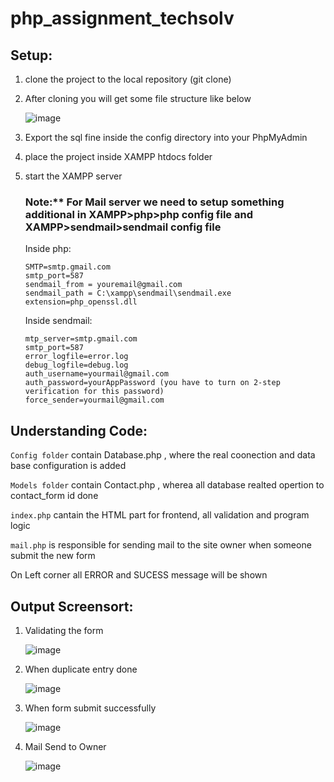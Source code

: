 # php_assignment_techsolv

## Setup:
1. clone the project to the local repository (git clone)
2. After cloning you will get some file structure like below

   ![image](https://github.com/akashtripathy/php_assignment_techsolv/assets/55340850/2e9ec9da-c9be-4ab4-9167-1aa33ee0f57c)
4. Export the sql fine inside the config directory into your PhpMyAdmin
5. place the project inside XAMPP htdocs folder
6. start the XAMPP server

   ### Note:**  For Mail server we need to setup something additional in XAMPP>php>php config file and XAMPP>sendmail>sendmail config file
     Inside php:
   
       SMTP=smtp.gmail.com 
       smtp_port=587 
       sendmail_from = youremail@gmail.com
       sendmail_path = C:\xampp\sendmail\sendmail.exe
       extension=php_openssl.dll

     Inside sendmail:
   
       mtp_server=smtp.gmail.com
       smtp_port=587
       error_logfile=error.log
       debug_logfile=debug.log 
       auth_username=yourmail@gmail.com
       auth_password=yourAppPassword (you have to turn on 2-step verification for this password)
       force_sender=yourmail@gmail.com


 
 ## Understanding Code:
 
 `Config folder` contain Database.php , where the real coonection and data base configuration is added
 
 `Models folder` contain Contact.php , wherea all database realted opertion to contact_form id done
 
 `index.php` cantain the HTML part for frontend, all validation and program logic
 
 `mail.php` is responsible for sending mail to the site owner when someone submit the new form


 On Left corner all ERROR and SUCESS message will be shown


## Output Screensort:
1. Validating the form
   
   ![image](https://github.com/akashtripathy/php_assignment_techsolv/assets/55340850/7b414848-db96-46f5-9b86-5e383b894dfe)
2. When duplicate entry done
   
   ![image](https://github.com/akashtripathy/php_assignment_techsolv/assets/55340850/a7ca4b4d-b401-4f07-bac0-4c07fc59e092)
3. When form submit successfully
   
   ![image](https://github.com/akashtripathy/php_assignment_techsolv/assets/55340850/9d23f2d8-d108-4182-bf1a-481adfea4c6c)
4. Mail Send to Owner

   ![image](https://github.com/akashtripathy/php_assignment_techsolv/assets/55340850/41f6c403-de6b-4d4c-b02c-80e1d42985f4)





   
